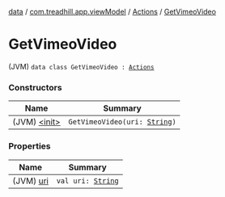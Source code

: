 [data](../../../index.md) / [com.treadhill.app.viewModel](../../index.md) / [Actions](../index.md) / [GetVimeoVideo](./index.md)

# GetVimeoVideo

(JVM) `data class GetVimeoVideo : `[`Actions`](../index.md)

### Constructors

| Name | Summary |
|---|---|
| (JVM) [&lt;init&gt;](-init-.md) | `GetVimeoVideo(uri: `[`String`](https://kotlinlang.org/api/latest/jvm/stdlib/kotlin/-string/index.html)`)` |

### Properties

| Name | Summary |
|---|---|
| (JVM) [uri](uri.md) | `val uri: `[`String`](https://kotlinlang.org/api/latest/jvm/stdlib/kotlin/-string/index.html) |
